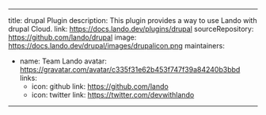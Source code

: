 
---
title: drupal Plugin
description: This plugin provides a way to use Lando with drupal Cloud.
link: https://docs.lando.dev/plugins/drupal
sourceRepository: https://github.com/lando/drupal
image: https://docs.lando.dev/drupal/images/drupalicon.png
maintainers:
  - name: Team Lando
    avatar: https://gravatar.com/avatar/c335f31e62b453f747f39a84240b3bbd
    links:
      - icon: github
        link: https://github.com/lando
      - icon: twitter
        link: https://twitter.com/devwithlando
---

